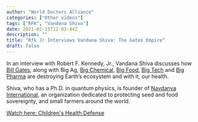 ```yaml
---
author: "World Doctors Alliance"
categories: ["Other videos"]
tags: ["RFK", "Vandana Shiva"]
date: 2021-02-15T12:03:44Z
description: ""
title: "Rfk Jr Interviews Vandana Shiva: The Gates Empire"
draft: false
---
```


In an interview with Robert F. Kennedy, Jr., Vandana Shiva discusses how [Bill Gates](https://childrenshealthdefense.org/defender/bill-gates-neo-feudalism-farmer-bill/), along with Big Ag, [Big Chemical](https://childrenshealthdefense.org/defender_category/big-chemical/), [Big Food](https://childrenshealthdefense.org/defender_category/big-food/), [Big Tech](https://childrenshealthdefense.org/defender_category/big-tech/) and [Big Pharma](https://childrenshealthdefense.org/defender_category/big-pharma/) are destroying Earth’s ecosystem and with it, our health.  

Shiva, who has a Ph.D. in quantum physics, is founder of [Navdanya International](https://navdanyainternational.org/about-us-navdanya-international/), an organization dedicated to protecting seed and food sovereignty, and small farmers around the world.  

[Watch here: Children's Health Defense](https://childrenshealthdefense.org/defender/rfk-jr-interviews-vandana-shiva-gates-empire/)

